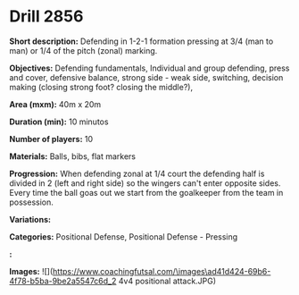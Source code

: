 # Drill 2856

**Short description:**
Defending in 1-2-1 formation pressing at 3/4 (man to man) or 1/4 of the pitch (zonal) marking.

**Objectives:**
Defending fundamentals, Individual and group defending, press and cover, defensive balance, strong side - weak side, switching, decision making (closing strong foot? closing the middle?),

**Area (mxm):**
40m x 20m

**Duration (min):**
10 minutos

**Number of players:**
10

**Materials:**
Balls, bibs, flat markers

**Progression:**
When defending zonal at 1/4 court the defending half is divided in 2 (left and right side) so the wingers can't enter opposite sides. Every time the ball goas out we start from the goalkeeper from the team in possession.

**Variations:**


**Categories:**
Positional Defense, Positional Defense - Pressing

**:**


**Images:**
![](https://www.coachingfutsal.com/\images\ad41d424-69b6-4f78-b5ba-9be2a5547c6d_2 4v4 positional attack.JPG)

